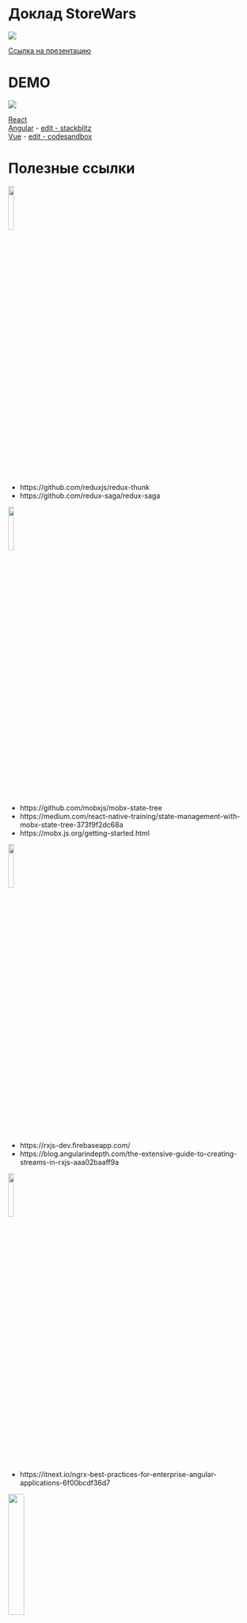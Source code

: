 # Доклад StoreWars
<img src="https://habrastorage.org/webt/mo/oi/e8/mooie8vur_vfagck6pvevfr9aic.png" />

[Ссылка на презентацию](https://docs.google.com/presentation/d/1YxuIKWgCaYViu5zaTAi_QNvV50qygajxJuLvtxy_zJU/edit?usp=sharing)

# DEMO

![](https://habrastorage.org/webt/n2/rq/az/n2rqazyx8r0cofbl97wjvhtu2kw.png)

[React](https://claudiopro.github.io/react-fiber-vs-stack-demo/fiber.html)<br>
[Angular](https://angular6-fiber.stackblitz.io/) - [edit - stackblitz](https://stackblitz.com/edit/angular6-fiber-next-acfwnx?file=src%2Fapp%2Fapp.component.ts)<br>
[Vue](https://lp6n4jw3w9.codesandbox.io/) - [edit - codesandbox](https://codesandbox.io/s/lp6n4jw3w9) <br>

# Полезные ссылки

<div>
  <img src="https://habrastorage.org/webt/kg/zd/oz/kgzdozp3fxfph0nblmxmu3qpcto.png" width="15%"/>
  <ul>
    <li>https://github.com/reduxjs/redux-thunk</li> 
    <li>https://github.com/redux-saga/redux-saga</li>
  </ul>
  <img src="https://habrastorage.org/webt/ui/av/pk/uiavpkrslmvuak-lpl34a4xou4q.png" width="15%"/>
  <ul>
    <li>https://github.com/mobxjs/mobx-state-tree</li> 
    <li>https://medium.com/react-native-training/state-management-with-mobx-state-tree-373f9f2dc68a</li> 
    <li>https://mobx.js.org/getting-started.html</li> 
  </ul>
  <img src="https://habrastorage.org/webt/gn/p7/64/gnp764c1avwpdkopb2_6zctrxko.png" width="15%"/>
  <ul>
    <li>https://rxjs-dev.firebaseapp.com/</li>
    <li>https://blog.angularindepth.com/the-extensive-guide-to-creating-streams-in-rxjs-aaa02baaff9a</li>
  </ul>
  <img src="https://habrastorage.org/webt/pe/p0/7p/pep07p9mysfpvsktt5xj6vwcloo.png" width="15%"/>
  <ul>
    <li>https://itnext.io/ngrx-best-practices-for-enterprise-angular-applications-6f00bcdf36d7</li>
  </ul>
  <img src="https://habrastorage.org/webt/if/hb/ag/ifhbagjff01nidglswkmja2_c9m.png" width="25%"/>
  <ul>
    <li>https://ngxs.gitbook.io/ngxs/concepts/state</li>
  </ul>
  <img src="https://habrastorage.org/webt/m9/kd/aw/m9kdawkryc-p3ktnjxokd4yfm0s.png" width="25%"/>
  <ul>
    <li>https://netbasal.com/introducing-akita-a-new-state-management-pattern-for-angular-applications-f2f0fab5a8</li>
  </ul>
  <img src="https://habrastorage.org/webt/vn/v2/y4/vnv2y4gmhabo4qhzthk_imgje7w.png" width="15%"/>
  <ul>
    <li>https://vuex.vuejs.org/ru/</li>
    <li>https://medium.com/dailyjs/mastering-vuex-zero-to-hero-e0ca1f421d45</li>
    <li>https://flaviocopes.com/vuex/</li>
  </ul>
</div>
